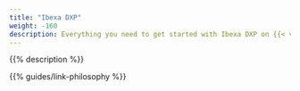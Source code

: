 ```yaml
---
title: "Ibexa DXP"
weight: -160
description: Everything you need to get started with Ibexa DXP on {{< vendor/name >}}. 
---
```


{{% description %}}

{{% guides/link-philosophy %}}